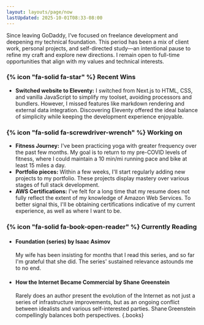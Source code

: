```yaml
---
layout: layouts/page/now
lastUpdated: 2025-10-01T08:33-08:00
---
```


Since leaving GoDaddy, I’ve focused on freelance development and deepening my technical foundation. This 
period has been a mix of client work, personal projects, and self-directed study—an intentional pause to 
refine my craft and explore new directions. I remain open to full-time opportunities that align with my 
values and technical interests.

### {% icon "fa-solid fa-star" %} Recent Wins

- **Switched website to Eleventy:** I switched from Next.js to HTML, CSS, and vanilla JavaScript to 
  simplify my toolset, avoiding processors and bundlers. However, I missed features like markdown 
  rendering and external data integration. Discovering Eleventy offered the ideal balance of simplicity 
  while keeping the development experience enjoyable.

### {% icon "fa-solid fa-screwdriver-wrench" %} Working on

- **Fitness Journey:** I've been practicing yoga with greater frequency over the past few months. My
  goal is to return to my pre-COVID levels of fitness, where I could maintain a 10 min/mi running 
  pace and bike at least 15 miles a day. 
- **Portfolio pieces:** Within a few weeks, I'll start regularly adding new projects to my portfolio.
  These projects display mastery over various stages of full stack development.
- **AWS Certifications:** I've felt for a long time that my resume does not fully reflect the extent of my 
  knowledge of Amazon Web Services. To better signal this, I'll be obtaining certifications indicative of
  my current experience, as well as where I want to be.

### {% icon "fa-solid fa-book-open-reader" %} Currently Reading

- #### **Foundation (series)** by Isaac Asimov

  My wife has been insisting for months that I read this series, and so far I'm grateful that 
  she did. The series' sustained relevance astounds me to no end.
- #### **How the Internet Became Commercial** by Shane Greenstein

  Rarely does an author present the evolution of the Internet as not just a series of infrastructure improvements,
  but as an ongoing conflict between idealists and various self-interested parties. Shane Greenstein compellingly 
  balances both perspectives.
{.books}
